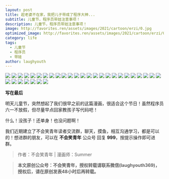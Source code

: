 ```yaml
---
layout: post
title: 趁老婆不在家，我把儿子带成了程序大神...
subtitle: 儿童节，程序员带娃注意事项！
description: 儿童节，程序员带娃注意事项！
image: http://favorites.ren/assets/images/2021/cartoon/erzi/0.jpg
optimized_image: http://favorites.ren/assets/images/2021/cartoon/erzi/0.jpg
category: life
tags:
  - 儿童节
  - 程序员
  - 带娃
author: laughyouth
---
```


![](http://favorites.ren/assets/images/2021/cartoon/erzi/640.jpg)
![](http://favorites.ren/assets/images/2021/cartoon/erzi/640-1.jpg)
![](http://favorites.ren/assets/images/2021/cartoon/erzi/640-2.jpg)
![](http://favorites.ren/assets/images/2021/cartoon/erzi/640-3.jpg)
![](http://favorites.ren/assets/images/2021/cartoon/erzi/640-4.jpg)
![](http://favorites.ren/assets/images/2021/cartoon/erzi/640-5.jpg)
![](http://favorites.ren/assets/images/2021/cartoon/erzi/640-6.jpg)
![](http://favorites.ren/assets/images/2021/cartoon/erzi/640-7.jpg)
![](http://favorites.ren/assets/images/2021/cartoon/erzi/640-8.jpg)
![](http://favorites.ren/assets/images/2021/cartoon/erzi/640-9.jpg)
![](http://favorites.ren/assets/images/2021/cartoon/erzi/640-10.jpg)
![](http://favorites.ren/assets/images/2021/cartoon/erzi/640-11.jpg)
![](http://favorites.ren/assets/images/2021/cartoon/erzi/640-12.jpg)
![](http://favorites.ren/assets/images/2021/cartoon/erzi/640-13.jpg)
![](http://favorites.ren/assets/images/2021/cartoon/erzi/640-14.jpg)
![](http://favorites.ren/assets/images/2021/cartoon/erzi/640-15.jpg)
![](http://favorites.ren/assets/images/2021/cartoon/erzi/640-16.jpg)
![](http://favorites.ren/assets/images/2021/cartoon/erzi/640-17.jpg)
![](http://favorites.ren/assets/images/2021/cartoon/erzi/640-18.jpg)
![](http://favorites.ren/assets/images/2021/cartoon/erzi/640-19.jpg)
![](http://favorites.ren/assets/images/2021/cartoon/erzi/640-20.jpg)
![](http://favorites.ren/assets/images/2021/cartoon/erzi/640-21.jpg)
![](http://favorites.ren/assets/images/2021/cartoon/erzi/640-22.jpg)
![](http://favorites.ren/assets/images/2021/cartoon/erzi/640-23.jpg)
![](http://favorites.ren/assets/images/2021/cartoon/erzi/640-24.jpg)
![](http://favorites.ren/assets/images/2021/cartoon/erzi/640-25.jpg)
![](http://favorites.ren/assets/images/2021/cartoon/erzi/640-26.jpg)
![](http://favorites.ren/assets/images/2021/cartoon/erzi/640-27.jpg)
![](http://favorites.ren/assets/images/2021/cartoon/erzi/640-28.jpg)
![](http://favorites.ren/assets/images/2021/cartoon/erzi/640-29.jpg)
![](http://favorites.ren/assets/images/2021/cartoon/erzi/640-30.jpg)
![](http://favorites.ren/assets/images/2021/cartoon/erzi/640-31.jpg)

**写在最后**

明天儿童节，突然想起了我们很早之前的这篇漫画，很适合这个节日！虽然程序员六一不放假，但尽量早点回家教孩子写代码吧！

什么！没孩子！还单身！也没问题啊！

我们近期建立了不会笑青年读者交流群，聊天，摸鱼，相互沟通学习，都是可以的！想进群的朋友，可以在 **不会笑青年** 公众号 回复 **999**，按提示操作即可进群。

>作者：不会笑青年 | 漫画师：Summer

>**本文原创公众号：不会笑青年，授权转载请联系微信(laughyouth369)，授权后，请在原创发表48小时后再转载。**
